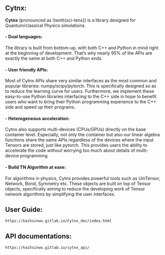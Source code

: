 ## Cytnx:

**Cytnx** (pronounced as \textit{sci-tens}) is a library designed for Quantum/classical Physics simulations.


#### - Dual languages:
The library is built from bottom-up, with both C++ and Python in mind right at the beginning of development. That’s why nearly 95% of the APIs are exactly the same at both C++ and Python ends.

#### - User friendly APIs:
Most of Cytnx APIs share very similar interfaces as the most common and popular libraries: numpy/scipy/pytorch. This is specifically designed so as to reduce the learning curve for users. Furthermore, we implement these easy-to-use Python libraries interfacing to the C++ side in hope to benefit users who want to bring their Python programming experience to the C++ side and speed up their programs.


#### - Heterogeneous acceleration:
Cytnx also supports multi-devices (CPUs/GPUs) directly on the base container level. Especially, not only the container but also our linear algebra functions share the same APIs regardless of the devices where the input Tensors are stored, just like pytorch. This provides users the ability to accelerate the code without worrying too much about details of multi-device programming.

#### - Build TN Algorithm at ease: 
For algorithms in physics, Cytnx provides powerful tools such as UniTensor, Network, Bond, Symmetry etc. These objects are built on top of Tensor objects, specifically aiming to reduce the developing work of Tensor network algorithms by simplifying the user interfaces.


## User Guide:
    https://kaihsinwu.gitlab.io/Cytnx_doc/index.html


## API documentations:
    https://kaihsinwu.gitlab.io/cytnx_api/







